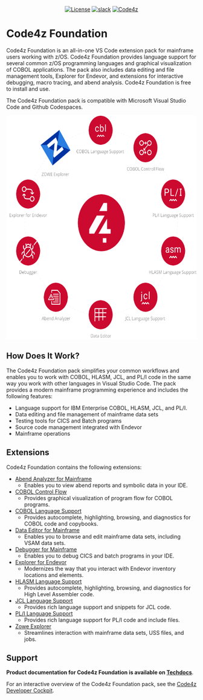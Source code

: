 <div align="center">
  
[![License](https://img.shields.io/badge/license-BROADCOM-brightgreen)](https://github.com/BroadcomMFD/code4z/blob/master/LICENSE)
[![slack](https://img.shields.io/badge/chat-on%20Slack-blue)](https://join.slack.com/t/che4z/shared_invite/zt-37ewynplx-wCoabaIDxN6Ofm4_XBinZA)
[![Code4z](https://img.shields.io/badge/Code4z-marketplace-cc092f)](https://marketplace.visualstudio.com/search?term=code4z&target=VSCode)

</div>

# Code4z Foundation

Code4z Foundation is an all-in-one VS Code extension pack for mainframe users working with z/OS. Code4z Foundation provides language support for several common z/OS programming languages and graphical visualization of COBOL applications. The pack also includes data editing and file management tools, Explorer for Endevor, and extensions for interactive debugging, macro tracing, and abend analysis. Code4z Foundation is free to install and use.

The Code4z Foundation pack is compatible with Microsoft Visual Studio Code and Github Codespaces.

<div align="center">
  <img src="https://raw.githubusercontent.com/BroadcomMFD/code4z/main/foundationpack.png" width=611 height=593 alt="Code4z Foundation Extensions: Abend Analyzer for Mainframe, COBOL Control Flow, COBOL Language Support, Data Editor for Mainframe, Debugger for Mainframe, Explorer for Endevor, HLASM Language Support, JCL Language Support, PL/I Language Support and Zowe Explorer" />
</div>

## How Does It Work?

The Code4z Foundation pack simplifies your common workflows and enables you to work with COBOL, HLASM, JCL, and PL/I code in the same way you work with other languages in Visual Studio Code. The pack provides a modern mainframe programming experience and includes the following features:

- Language support for IBM Enterprise COBOL, HLASM, JCL, and PL/I.
- Data editing and file management of mainframe data sets
- Testing tools for CICS and Batch programs
- Source code management integrated with Endevor
- Mainframe operations

## Extensions

Code4z Foundation contains the following extensions:
- [Abend Analyzer for Mainframe](https://marketplace.visualstudio.com/items?itemName=broadcomMFD.abend-analyzer)
  - Enables you to view abend reports and symbolic data in your IDE.
- [COBOL Control Flow](https://marketplace.visualstudio.com/items?itemName=broadcomMFD.ccf)
  - Provides graphical visualization of program flow for COBOL programs.
- [COBOL Language Support](https://marketplace.visualstudio.com/items?itemName=broadcomMFD.cobol-language-support)
  - Provides autocomplete, highlighting, browsing, and diagnostics for COBOL code and copybooks.
- [Data Editor for Mainframe](https://marketplace.visualstudio.com/items?itemName=broadcomMFD.data-editor-for-mainframe)
  - Enables you to browse and edit mainframe data sets, including VSAM data sets.
- [Debugger for Mainframe](https://marketplace.visualstudio.com/items?itemName=broadcomMFD.debugger-for-mainframe)
  - Enables you to debug CICS and batch programs in your IDE.
- [Explorer for Endevor](https://marketplace.visualstudio.com/items?itemName=broadcomMFD.explorer-for-endevor)
  - Modernizes the way that you interact with Endevor inventory locations and elements.
- [HLASM Language Support](https://marketplace.visualstudio.com/items?itemName=broadcomMFD.hlasm-language-support)
  - Provides autocomplete, highlighting, browsing, and diagnostics for High Level Assembler code.
- [JCL Language Support](https://marketplace.visualstudio.com/items?itemName=broadcomMFD.jcl-language-support)
  - Provides rich language support and snippets for JCL code.
- [PL/I Language Support](https://marketplace.visualstudio.com/items?itemName=broadcomMFD.pli-language-support)
  - Provides rich language support for PL/I code and include files.
- [Zowe Explorer](https://marketplace.visualstudio.com/items?itemName=Zowe.vscode-extension-for-zowe)
  - Streamlines interaction with mainframe data sets, USS files, and jobs.

## Support

**Product documentation for Code4z Foundation is available on [Techdocs](https://techdocs.broadcom.com/code4z)**.

For an interactive overview of the Code4z Foundation pack, see the [Code4z Developer Cockpit](https://mainframe.broadcom.com/code4z-developer-cockpit).
